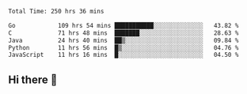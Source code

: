 <!--START_SECTION:waka-->

```txt
Total Time: 250 hrs 36 mins

Go            109 hrs 54 mins ███████████░░░░░░░░░░░░░░   43.82 %
C             71 hrs 48 mins  ███████░░░░░░░░░░░░░░░░░░   28.63 %
Java          24 hrs 40 mins  ██▒░░░░░░░░░░░░░░░░░░░░░░   09.84 %
Python        11 hrs 56 mins  █▒░░░░░░░░░░░░░░░░░░░░░░░   04.76 %
JavaScript    11 hrs 16 mins  █░░░░░░░░░░░░░░░░░░░░░░░░   04.50 %
```

<!--END_SECTION:waka-->

## Hi there 👋

<!--
**prorok210/prorok210** is a ✨ _special_ ✨ repository because its `README.md` (this file) appears on your GitHub profile.

Here are some ideas to get you started:

- 🔭 I’m currently working on ...
- 🌱 I’m currently learning ...
- 👯 I’m looking to collaborate on ...
- 🤔 I’m looking for help with ...
- 💬 Ask me about ...
- 📫 How to reach me: ...
- 😄 Pronouns: ...
- ⚡ Fun fact: ...
-->
